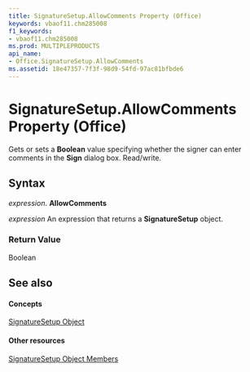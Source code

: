 ```yaml
---
title: SignatureSetup.AllowComments Property (Office)
keywords: vbaof11.chm285008
f1_keywords:
- vbaof11.chm285008
ms.prod: MULTIPLEPRODUCTS
api_name:
- Office.SignatureSetup.AllowComments
ms.assetid: 18e47357-7f3f-98d9-54fd-97ac81bfbde6
---
```



# SignatureSetup.AllowComments Property (Office)

Gets or sets a  **Boolean** value specifying whether the signer can enter comments in the **Sign** dialog box. Read/write.


## Syntax

 _expression_. **AllowComments**

 _expression_ An expression that returns a **SignatureSetup** object.


### Return Value

Boolean


## See also


#### Concepts


[SignatureSetup Object](signaturesetup-object-office.md)
#### Other resources


[SignatureSetup Object Members](signaturesetup-members-office.md)

